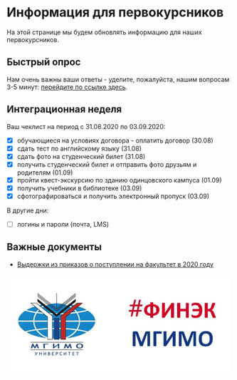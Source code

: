 # Информация для первокурсников

На этой странице мы будем обновлять информацию для наших первокурсников.


## Быстрый опрос

Нам очень важны ваши ответы - уделите, пожалуйста, нашим вопросам 3-5 минут:
[перейдите по ссылке здесь](https://forms.yandex.ru/u/5f4c240c9104e0a103280764).


## Интеграционная неделя

Ваш чеклист на период с 31.08.2020 по 03.09.2020:

- [X] обучающиеся на условиях договора - оплатить договор (30.08)
- [X] сдать тест по английскому языку (31.08)
- [X] сдать фото на студенческий билет (31.08)
- [X] получить студенческий билет и отправить фото друзьям и родителям (01.09)
- [X] пройти квест-экскурсию по зданию одинцовского кампуса (01.09)
- [X] получить учебники в библиотеке (03.09)
- [X] сфотографироваться и получить электронный пропуск (03.09)

В другие дни:

- [ ] логины и пароли (почта, LMS)

## Важные документы

- [Выдержки из приказов о поступлении на факультет в 2020 году](orders.md)

![](img/logo/front_dash.jpg)


<!--  # Добавить по мере постуления:

  #  - Финансовая экономика и финансовые технологии: program/fefm.md
  #  - Финансовый менеджмент: program/fm.md
  #  - Информационные технологии в международном бизнесе: program/itmb.md

-->
